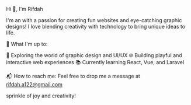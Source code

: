 Hi 👋, I'm Rifdah

I'm an  with a passion for creating fun websites and eye-catching graphic designs! I love blending creativity with technology to bring unique ideas to life.

🌟 What I'm up to:

🎨 Exploring the world of graphic design and UI/UX
🌐 Building playful and interactive web experiences
📚 Currently learning React, Vue, and Laravel

📬 How to reach me:
Feel free to drop me a message at rifdah.a122@gmail.com

sprinkle of joy and creativity!
